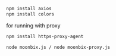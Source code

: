 ```bash
npm install axios
npm install colors
```

for running  with proxy
```bash
npm install https-proxy-agent
```
```bash
node moonbix.js / node moonbix-proxy.js
```
